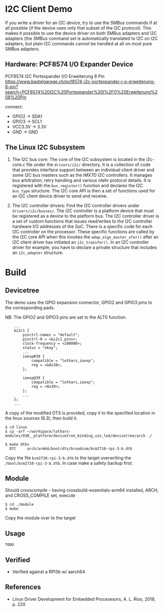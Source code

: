 # I2C Client Demo

If you write a driver for an I2C device, try to use the SMBus commands
if at all possible (if the device uses only that subset of the I2C
protocol). This makes it possible to use the device driver on both
SMBus adapters and I2C adapters (the SMBus command set is
automatically translated to I2C on I2C adapters, but plain I2C
commands cannot be handled at all on most pure SMBus adapters.  

## Hardware: PCF8574 I/O Expander Device

PCF8574 I2C Portexpander I/O Erweiterung 8 Pin  
https://www.bastelgarage.ch/pcf8574-i2c-portexpander-i-o-erweiterung-8-pin?search=PCF8574%20I2C%20Portexpander%20I%2FO%20Erweiterung%208%20Pin

connect:  

- GPIO2   -> SDA1
- GPIO3   -> SCL1
- VCC3.3V -> 3.3V
- GND     -> GND

## The Linux I2C Subsystem

1. The I2C bus core: The core of the I2C subsystem is located in the i2c-core.c file under the `drivers/i2c/` directory. It is a collection of code that provides interface support between an individual client driver and some I2C bus masters such as the iMX7D I2C controllers. It manages bus arbitration, retry handling and various otehr protocol details. It is registered with the `bus_register()` function and declares the I2C `bus_type` structure. The I2C core API is then a set of functions used for an I2C client device driver to send and receive.  

2. The I2C controller drivers: Find the I2C controller drivers under `drivers/i2c/busses/`. The I2C controller is a platform device that must be registered as a device to the platform bus. The I2C controller driver is a set of custom functions that issues read/writes to the I2C controller hardware I/O addresses of the SoC. There is a specific code for each I2C controller on the processor. These specific functions are called by the I2C core API when this invokes the `adap_algo_master_xfer()` after an I2C client driver has initiated an `i2c_transfer()`. In an I2C controller driver for example, you have to declare a private structure that includes an `i2c_adapter` structure.  

# Build

## Devicetree

The demo uses the GPIO expansion connector, GPIO2 and GPIO3 pins to the corresponding pads.  

NB: The GPIO2 and GPIO3 pins are set to the ALT0 function.  
```
    ...
    &i2c1 {
        pinctrl-names = "default";
        pinctrl-0 = <&i2c1_pins>;
        clock-frequency = <100000>;
        status = "okay";
        ...
        ioexp#38 {
            compatible = "lothars,ioexp";
            reg = <&0x38>;
        };

        ioexp@39 {
            compatible = "lothars,ioexp";
            reg = <0x39>;
        };
        ...
    };
    ...
```

A copy of the modified DTS is provided, copy it to the specified location in the linux sources (6.3), then build it.  

```
$ cd linux
$ cp -arf ~/workspace/lothars-modules/030__platform/devicetree_binding_uio_led/devicetree/arch ./

$ make dtbs
  DTC     arch/arm64/boot/dts/broadcom/bcm2710-rpi-3-b.dtb
```
Copy the file `bcm2710-rpi-3-b.dtb` to the target overwriting the `/boot/bcm2710-rpi-3-b.dtb`. In case make a safety backup first.  

## Module
Should crosscompile - having crossbuild-essentials-arm64 installed, ARCH, and CROSS_COMPILE set, execute  
```
$ cd ./module
$ make
```
Copy the module over to the target  

## Usage

```
TODO      
```

## Verified
* Verified against a RPI3b w/ aarch64  

## References
* Linux Driver Development for Embedded Procesesors, A. L. Rios, 2018, p. 220  
